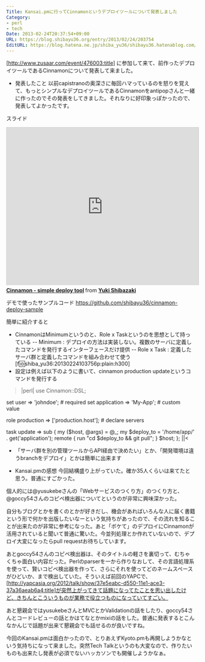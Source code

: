 ```yaml
---
Title: Kansai.pmに行ってCinnamonというデプロイツールについて発表しました
Category:
- perl
- tech
Date: 2013-02-24T20:37:54+09:00
URL: https://blog.shibayu36.org/entry/2013/02/24/203754
EditURL: https://blog.hatena.ne.jp/shiba_yu36/shibayu36.hatenablog.com/atom/entry/6435922169449345041
---
```


[http://www.zusaar.com/event/476003:title] に参加して来て、前作ったデプロイツールであるCinnamonについて発表して来ました。

* 発表したこと
以前capistranoの奥深さに毎回ハマっているのを怒りを覚えて、もっとシンプルなデプロイツールであるCinnamonをantipopさんと一緒に作ったのでその発表をしてきました。それなりに好印象っぽかったので、発表してよかったです。

スライド
<iframe src="http://www.slideshare.net/slideshow/embed_code/16709720" width="512" height="421" frameborder="0" marginwidth="0" marginheight="0" scrolling="no" style="border:1px solid #CCC;border-width:1px 1px 0;margin-bottom:5px" allowfullscreen webkitallowfullscreen mozallowfullscreen> </iframe> <div style="margin-bottom:5px"> <strong> <a href="http://www.slideshare.net/shibayu36/130223-kansaipmcinnamon" title="Cinnamon - simple deploy tool" target="_blank">Cinnamon - simple deploy tool</a> </strong> from <strong><a href="http://www.slideshare.net/shibayu36" target="_blank">Yuki Shibazaki</a></strong> </div>

デモで使ったサンプルコード
https://github.com/shibayu36/cinnamon-deploy-sample

簡単に紹介すると
- CinnamonはMinimumというのと、Role x Taskというのを思想として持っている
-- Minimum : デプロイの方法は実装しない。複数のサーバに定義したコマンドを発行するインターフェースだけ提供
-- Role x Task : 定義したサーバ群と定義したコマンドを組み合わせて使う
[f:id:shiba_yu36:20130224103756p:plain:h300]
- 設定は例えば以下のように書いて、cinnamon production updateというコマンドを発行する
>|perl|
use Cinnamon::DSL;

set user => 'johndoe'; # required
set application => 'My-App'; # custom value

role production 
    => ['production.host']; # declare servers

task update => sub {
    my ($host, @args) = @_;
    my $deploy_to = '/home/app/' . get('application');
    remote {
        run "cd $deploy_to && git pull";
    } $host;
};
||<
- 「サーバ群を別の管理ツールからAPI経由で決めたい」とか、「開発環境は違うbranchをデプロイ」とかは簡単に出来ます


* Kansai.pmの感想
今回結構盛り上がっていた。確か35人くらいは来てたと思う。普通にすごかった。

個人的には@yusukebeさんの「Webサービスのつくり方」のつくり方と、@goccy54さんのコピペ検出器についてというのが非常に興味深かった。

自分もブログとかを書くのとかが好きだし、機会があればいろんな人に届く書籍という形で何かを出版したいなーという気持ちがあったので、その流れを知ることが出来たのが非常に参考になった。あと「ボケて」のデプロイにCinnamonが活用されていると聞いて普通に驚いた。今並列処理とか作れていないので、デプロイ大変になったらpull requestお待ちしています。

あとgoccy54さんのコピペ検出器は、そのタイトルの軽さを裏切って、むちゃくちゃ面白い内容だった。Perlのparserを一から作りなおして、その言語処理系を使って、賢いコピペ検出器を作って、さらにそれを使ってどのネームスペースがひどいか、まで検出していた。そういえば前回のYAPCで、[http://yapcasia.org/2012/talk/show/37e5eabc-d550-11e1-ace3-37a36aeab6a4:title]が突然上がってきて話題になってたことを思い出したけど、きちんとこういうものが業務で役立つものになっていてすごい。


あと懇親会ではyusukebeさんとMVCとかValidationの話をしたり、goccy54さんとコードレビューの話とかはてなとかmixiの話をした。普通に発表するとこんなかんじで話題が出来て懇親会でも話せるのが良いですね。


今回のKansai.pmは面白かったので、とりあえずKyoto.pmも再開しようかなという気持ちになって来ました。突然Tech Talkというのも大変なので、作りたいものも出来たし発表が必須でないハッカソンでも開催しようかなぁ。
